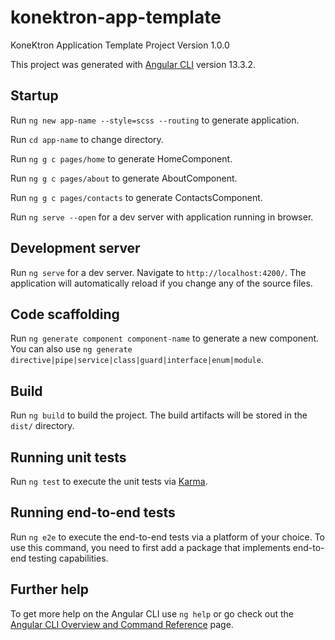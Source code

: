 # konektron-app-template
KoneKtron Application Template Project Version 1.0.0

This project was generated with [Angular CLI](https://github.com/angular/angular-cli) version 13.3.2.

## Startup

Run `ng new app-name --style=scss --routing` to generate application.

Run `cd app-name` to change directory.

Run `ng g c pages/home` to generate HomeComponent.

Run `ng g c pages/about` to generate AboutComponent.

Run `ng g c pages/contacts` to generate ContactsComponent.

Run `ng serve --open` for a dev server with application running in browser.

## Development server

Run `ng serve` for a dev server. Navigate to `http://localhost:4200/`. The application will automatically reload if you change any of the source files.

## Code scaffolding

Run `ng generate component component-name` to generate a new component. You can also use `ng generate directive|pipe|service|class|guard|interface|enum|module`.

## Build

Run `ng build` to build the project. The build artifacts will be stored in the `dist/` directory.

## Running unit tests

Run `ng test` to execute the unit tests via [Karma](https://karma-runner.github.io).

## Running end-to-end tests

Run `ng e2e` to execute the end-to-end tests via a platform of your choice. To use this command, you need to first add a package that implements end-to-end testing capabilities.

## Further help

To get more help on the Angular CLI use `ng help` or go check out the [Angular CLI Overview and Command Reference](https://angular.io/cli) page.
